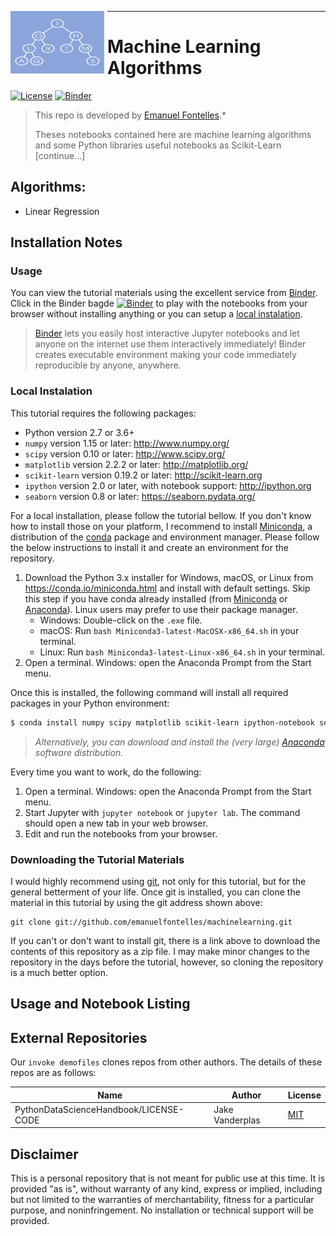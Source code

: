 <img src="./images/tree.png"
     width="150" height="100"
     style="float: left; margin-right: 5px;" />
***

# Machine Learning Algorithms
[![License](https://img.shields.io/github/license/mashape/apistatus.svg)](https://opensource.org/licenses/MIT)
[![Binder](https://mybinder.org/badge.svg)](https://mybinder.org/v2/gh/EmanuelFontelles/machineLearning.git/master?urlpath=lab)

> This repo is developed by [Emanuel Fontelles](https://github.com/emanuelfontelles).*
> 
> Theses notebooks contained here are machine learning algorithms and some Python libraries useful notebooks as Scikit-Learn [continue...]
> 

## Algorithms:
* Linear Regression

## Installation Notes
### Usage
You can view the tutorial materials using the excellent service from [Binder]. Click in the Binder bagde [![Binder](https://mybinder.org/badge.svg)][binder_lab] to play with the notebooks from your
browser without installing anything or you can setup a [local instalation](#local-instalation).

> [Binder] lets you easily host interactive Jupyter notebooks and let anyone on the internet use them interactively immediately! Binder creates executable environment making your code immediately reproducible by anyone, anywhere.


[](#local-instalation)
### Local Instalation
This tutorial requires the following packages:

- Python version 2.7 or 3.6+
- `numpy` version 1.15 or later: http://www.numpy.org/
- `scipy` version 0.10 or later: http://www.scipy.org/
- `matplotlib` version 2.2.2 or later: http://matplotlib.org/
- `scikit-learn` version 0.19.2 or later: http://scikit-learn.org
- `ipython` version 2.0 or later, with notebook support: http://ipython.org
- `seaborn` version 0.8 or later: https://seaborn.pydata.org/

For a local installation, please follow the tutorial bellow. If you don't know how to install those on your platform, I recommend to install [Miniconda], a distribution of the [conda] package and environment manager. Please follow the below instructions
to install it and create an environment for the repository.

1. Download the Python 3.x installer for Windows, macOS, or Linux from
   <https://conda.io/miniconda.html> and install with default settings. Skip
   this step if you have conda already installed (from [Miniconda] or
   [Anaconda]). Linux users may prefer to use their package manager.
   * Windows: Double-click on the `.exe` file.
   * macOS: Run `bash Miniconda3-latest-MacOSX-x86_64.sh` in your terminal.
   * Linux: Run `bash Miniconda3-latest-Linux-x86_64.sh` in your terminal.
2. Open a terminal. Windows: open the Anaconda Prompt from the Start menu.

Once this is installed, the following command will install all required packages in your Python environment:
```bash 
$ conda install numpy scipy matplotlib scikit-learn ipython-notebook seaborn
```

> *Alternatively, you can download and install the (very large) [Anaconda] software distribution.*

Every time you want to work, do the following:

1. Open a terminal. Windows: open the Anaconda Prompt from the Start menu.
1. Start Jupyter with `jupyter notebook` or `jupyter lab`. The command should
   open a new tab in your web browser.
1. Edit and run the notebooks from your browser.

### Downloading the Tutorial Materials
I would highly recommend using [git], not only for this tutorial, but for the
general betterment of your life.  Once git is installed, you can clone the
material in this tutorial by using the git address shown above:

    git clone git://github.com/emanuelfontelles/machinelearning.git

If you can't or don't want to install git, there is a link above to download
the contents of this repository as a zip file.  I may make minor changes to
the repository in the days before the tutorial, however, so cloning the
repository is a much better option.


## Usage and Notebook Listing


## External Repositories

Our `invoke demofiles` clones repos from other authors.  The details of these repos are as follows:

| Name  | Author |License |
|---|---|---|
| PythonDataScienceHandbook/LICENSE-CODE  | Jake Vanderplas  | [MIT](https://github.com/jakevdp/PythonDataScienceHandbook/blob/master/LICENSE-CODE)|

## Disclaimer
This is a personal repository that is not meant for public use at this time. It is provided "as is", without warranty of any kind, express or implied, including but not limited to the warranties of merchantability, fitness for a particular purpose, and noninfringement. No installation or technical support will be provided.

[git]: https://git-scm.com
[python]: https://www.python.org
[scipy]: https://www.scipy.org
[anaconda]: https://www.anaconda.com/download/
[miniconda]: http://conda.pydata.org/miniconda.html
[conda]: https://conda.io
[conda-forge]: https://conda-forge.org
[Binder]: https://mybinder.org/
[binder_lab]: https://mybinder.org/v2/gh/EmanuelFontelles/machineLearning.git/master?urlpath=lab/tree/Index.ipynb
